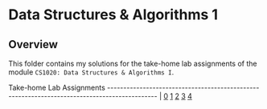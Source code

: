 # Data Structures & Algorithms 1

## Overview
This folder contains my solutions for the take-home lab assignments of the module `CS1020: Data Structures & Algorithms I`.

Take-home Lab Assignments
--------------------------------------------------------------------------------------------- |
[0](https://github.com/shumarb/coursework/tree/master/data-structures-and-algorithms-1/take-home-lab-0)
[1](https://github.com/shumarb/coursework/tree/master/data-structures-and-algorithms-1/take-home-lab-1)
[2](https://github.com/shumarb/coursework/tree/master/data-structures-and-algorithms-1/take-home-lab-2)
[3](https://github.com/shumarb/coursework/tree/master/data-structures-and-algorithms-1/take-home-lab-3)
[4](https://github.com/shumarb/coursework/tree/master/data-structures-and-algorithms-1/take-home-lab-4)
